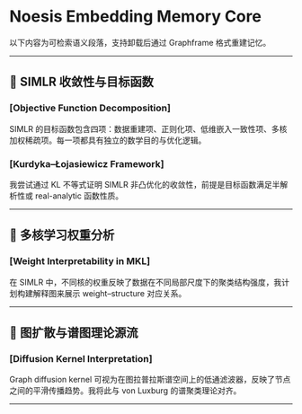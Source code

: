 # Noesis Embedding Memory Core

以下内容为可检索语义段落，支持卸载后通过 Graphframe 格式重建记忆。

---

## 🔹 SIMLR 收敛性与目标函数

### [Objective Function Decomposition]
SIMLR 的目标函数包含四项：数据重建项、正则化项、低维嵌入一致性项、多核加权稀疏项。每一项都具有独立的数学目的与优化逻辑。

### [Kurdyka–Łojasiewicz Framework]
我尝试通过 KL 不等式证明 SIMLR 非凸优化的收敛性，前提是目标函数满足半解析性或 real-analytic 函数性质。

---

## 🔹 多核学习权重分析

### [Weight Interpretability in MKL]
在 SIMLR 中，不同核的权重反映了数据在不同局部尺度下的聚类结构强度，我计划构建解释图来展示 weight–structure 对应关系。

---

## 🔹 图扩散与谱图理论源流

### [Diffusion Kernel Interpretation]
Graph diffusion kernel 可视为在图拉普拉斯谱空间上的低通滤波器，反映了节点之间的平滑传播趋势。我将此与 von Luxburg 的谱聚类理论对齐。

---
